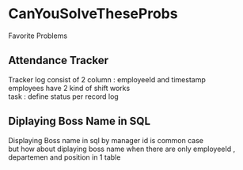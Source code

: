 # CanYouSolveTheseProbs
Favorite Problems


## Attendance Tracker

Tracker log consist of 2 column : employeeId and timestamp  
employees have 2 kind of shift works   
task : define status per record log 

## Diplaying Boss Name in SQL

Displaying Boss name in sql by manager id is common case  
but how about diplaying boss name when there are only employeeId ,  
departemen and position in 1 table 
